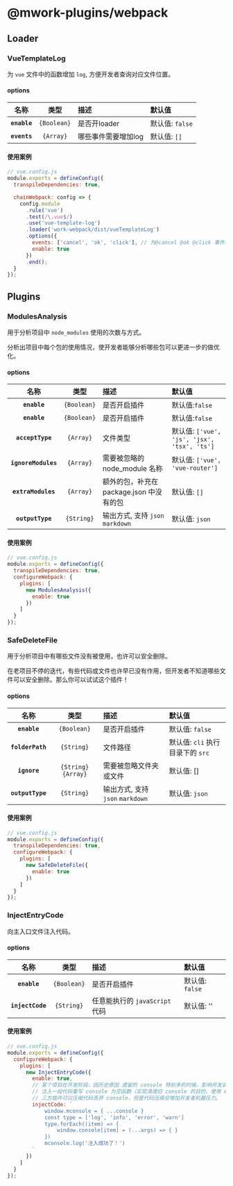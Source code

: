 # @mwork-plugins/webpack

## Loader

### VueTemplateLog

为 `vue` 文件中的函数增加 `log`, 方便开发者查询对应文件位置。

#### options

|     名称     |    类型     | 描述                | 默认值          |
| :----------: | :---------: | :------------------ | :-------------- |
| **`enable`** | `{Boolean}` | 是否开loader        | 默认值: `false` |
| **`events`** |  `{Array}`  | 哪些事件需要增加log | 默认值: `[]`    |

#### 使用案例

```js
// vue.config.js
module.exports = defineConfig({
  transpileDependencies: true,

  chainWebpack: config => {
    config.module
      .rule('vue')
      .test(/\.vue$/)
      .use('vue-template-log')
      .loader('work-webpack/dist/vueTemplateLog')
      .options({
        events: ['cancel', 'ok', 'click'], // 为@cancel @ok @click 事件增加 log
        enable: true
      })
      .end();
  }
});
```

## Plugins

### ModulesAnalysis

用于分析项目中 `node_modules` 使用的次数与方式。

分析出项目中每个包的使用情况，使开发者能够分析哪些包可以更进一步的做优化。

#### options

|        名称         |    类型     | 描述                                    | 默认值                                      |
| :-----------------: | :---------: | :-------------------------------------- | :------------------------------------------ |
|    **`enable`**     | `{Boolean}` | 是否开启插件                            | 默认值:`false`                              |
|    **`enable`**     | `{Boolean}` | 是否开启插件                            | 默认值:`false`                              |
|  **`acceptType`**   |  `{Array}`  | 文件类型                                | 默认值: `['vue', 'js', 'jsx', 'tsx', 'ts']` |
| **`ignoreModules`** |  `{Array}`  | 需要被忽略的 node_module 名称           | 默认值: `['vue', 'vue-router']`             |
| **`extraModules`**  |  `{Array}`  | 额外的包，补充在package.json 中没有的包 | 默认值: `[]`                                |
|  **`outputType`**   | `{String}`  | 输出方式, 支持 `json` `markdown`        | 默认值: `json`                              |

#### 使用案例

```js
// vue.config.js
module.exports = defineConfig({
  transpileDependencies: true,
  configureWebpack: {
    plugins: [
      new ModulesAnalysis({
        enable: true
      })
    ]
  }
});
```

### SafeDeleteFile

用于分析项目中有哪些文件没有被使用，也许可以安全删除。

在老项目不停的迭代，有些代码或文件也许早已没有作用，但开发者不知道哪些文件可以安全删除。那么你可以试试这个插件！

#### options

|       名称       |         类型         | 描述                             | 默认值                           |
| :--------------: | :------------------: | :------------------------------- | :------------------------------- |
|   **`enable`**   |     `{Boolean}`      | 是否开启插件                     | 默认值: `false`                  |
| **`folderPath`** |      `{String}`      | 文件路径                         | 默认值: `cli` 执行目录下的 `src` |
|   **`ignore`**   | `{String}` `{Array}` | 需要被忽略文件夹或文件           | 默认值: []                       |
| **`outputType`** |      `{String}`      | 输出方式, 支持 `json` `markdown` | 默认值: `json`                   |

#### 使用案例

```js
// vue.config.js
module.exports = defineConfig({
  transpileDependencies: true,
  configureWebpack: {
    plugins: [
      new SafeDeleteFile({
        enable: true
      })
    ]
  }
});
```

### InjectEntryCode

向主入口文件注入代码。

#### options

|       名称       |    类型     | 描述                           | 默认值          |
| :--------------: | :---------: | :----------------------------- | :-------------- |
|   **`enable`**   | `{Boolean}` | 是否开启插件                   | 默认值: `false` |
| **`injectCode`** | `{String}`  | 任意能执行的 `javaScript` 代码 | 默认值: ''      |

#### 使用案例

```js
// vue.config.js
module.exports = defineConfig({
  configureWebpack: {
    plugins: [
      new InjectEntryCode({
        enable: true,
        // 某个项目在开发阶段，因历史原因 遗留的 console 特别多的时候，影响开发调试。
        // 注入一段代码重写 console 为空函数（实现清理旧 console 的目的，使用 mconsole(重写前的 console api )打印日志。
        // 三方插件可以压缩代码丢弃 console，但是代码压缩会增加开发者机器压力。
        injectCode: `
            window.mconsole = { ...console }
            const type = ['log', 'info', 'error', 'warn']
            type.forEach((item) => {
                window.console[item] = (...args) => { }
            })
            mconsole.log('注入成功了！')
        `
      })
    ]
  }
});
```
